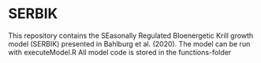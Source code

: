 # SERBIK
This repository contains the SEasonally Regulated BIoenergetic Krill growth model (SERBIK) presented in Bahlburg et al. (2020).
The model can be run with executeModel.R
All model code is stored in the functions-folder
